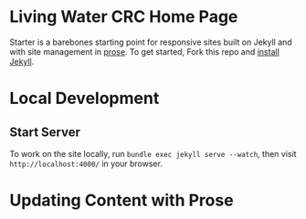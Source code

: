 # Living Water CRC Home Page

Starter is a barebones starting point for responsive sites built on Jekyll and with site management in [prose](http://prose.io). To get started, Fork this repo and [install Jekyll](http://jekyllrb.com/docs/installation).

# Local Development

## Start Server

To work on the site locally, run `bundle exec jekyll serve --watch`, then visit `http://localhost:4000/` in your browser.

# Updating Content with Prose